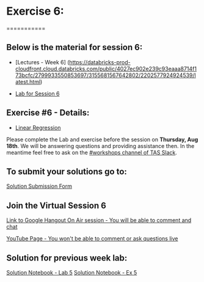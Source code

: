# Exercise 6:
===========

## Below is the material for session 6:
- [Lectures - Week 6] (https://databricks-prod-cloudfront.cloud.databricks.com/public/4027ec902e239c93eaaa8714f173bcfc/2799933550853697/3155681567642802/2202577924924539/latest.html)

- [Lab for Session 6](https://databricks-prod-cloudfront.cloud.databricks.com/public/4027ec902e239c93eaaa8714f173bcfc/2799933550853697/3155681567642814/2202577924924539/latest.html)

## Exercise #6 - Details:
- [Linear Regression](https://databricks-prod-cloudfront.cloud.databricks.com/public/4027ec902e239c93eaaa8714f173bcfc/2799933550853697/3155681567642906/2202577924924539/latest.html)

Please complete the Lab and exercise before the session on **Thursday, Aug 18th**. 
We will be answering questions and providing assistance then.
In the meantime feel free to ask on the [#workshops channel of TAS Slack](https://torontoapachespark.slack.com/messages/workshops/).

## To submit your solutions go to:
[Solution Submission Form](https://goo.gl/forms/sJFjo6sAvS2MzoqE2)

## Join the Virtual Session 6
[Link to Google Hangout On Air session - You will be able to comment and chat](https://plus.google.com/events/ckjfifc0inibb8tsdrqf50j15f4)

[YouTube Page - You won't be able to comment or ask questions live](http://www.youtube.com/watch?v=5zAFcEuKSyY)

## Solution for previous week lab:
[Solution Notebook - Lab 5](https://databricks-prod-cloudfront.cloud.databricks.com/public/4027ec902e239c93eaaa8714f173bcfc/2799933550853697/2841773923122869/2202577924924539/latest.html)
[Solution Notebook - Ex 5](https://databricks-prod-cloudfront.cloud.databricks.com/public/4027ec902e239c93eaaa8714f173bcfc/2799933550853697/1534680456626080/2202577924924539/latest.html)

